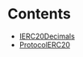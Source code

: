 

# Contents
- [IERC20Decimals](IERC20Decimals.sol/interface.IERC20Decimals.md)
- [ProtocolERC20](ProtocolERC20.sol/contract.ProtocolERC20.md)
